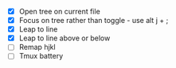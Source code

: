 - [x] Open tree on current file
- [x] Focus on tree rather than toggle - use alt j + ;
- [x] Leap to line
- [x] Leap to line above or below
- [ ] Remap hjkl
- [ ] Tmux battery
